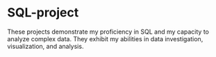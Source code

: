 # SQL-project
These projects demonstrate my proficiency in SQL and my capacity to analyze complex data. They exhibit my abilities in data investigation, visualization, and analysis.
